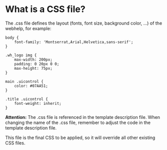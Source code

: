 # What is a CSS file?

The .css file defines the layout \(fonts, font size, background color, …\) of the webhelp, for example:

```
body {
	font-family: 'Montserrat,Arial,Helvetica,sans-serif';
}

.wh_logo img {
	max-width: 200px;
	padding: 0 20px 0 0;
	max-height: 75px;
}

main .uicontrol {
	color: #07AA51;
}

.title .uicontrol {
	font-weight: inherit;
}
```

**Attention:** The .css file is referenced in the template description file. When changing the name of the .css file, remember to adjust the code in the template description file.

This file is the final CSS to be applied, so it will override all other existing CSS files.

